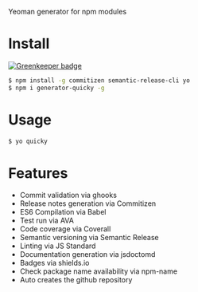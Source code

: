 Yeoman generator for npm modules

# Install

[![Greenkeeper badge](https://badges.greenkeeper.io/tusharmath/generator-quicky.svg)](https://greenkeeper.io/)

```bash
$ npm install -g commitizen semantic-release-cli yo
$ npm i generator-quicky -g
```

# Usage

```bash
$ yo quicky
```

# Features

- Commit validation via ghooks
- Release notes generation via Commitizen
- ES6 Compilation via Babel
- Test run via AVA
- Code coverage via Coverall
- Semantic versioning via Semantic Release
- Linting via JS Standard
- Documentation generation via jsdoctomd
- Badges via shields.io
- Check package name availability via npm-name
- Auto creates the github repository
